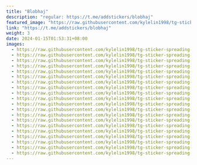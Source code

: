 ```yaml
---
title: "Blobhaj"
description: "regular: https://t.me/addstickers/blobhaj"
featured_image: "https://raw.githubusercontent.com/kylelin1998/tg-sticker-spreading-worldwide-images/main/img/5ec19943-575f-46cf-8a1f-d74b4d19b98a.jpg"
link: "https://t.me/addstickers/blobhaj"
weight: 3
date: 2024-01-15T01:53:31+08:00
images:
  - https://raw.githubusercontent.com/kylelin1998/tg-sticker-spreading-worldwide-images/main/img/5ec19943-575f-46cf-8a1f-d74b4d19b98a.jpg
  - https://raw.githubusercontent.com/kylelin1998/tg-sticker-spreading-worldwide-images/main/img/943450d4-f112-4eb1-8bfc-e9f2dd6e769f.jpg
  - https://raw.githubusercontent.com/kylelin1998/tg-sticker-spreading-worldwide-images/main/img/cb6789be-7544-466e-b642-6526d9286291.jpg
  - https://raw.githubusercontent.com/kylelin1998/tg-sticker-spreading-worldwide-images/main/img/2203bac4-3075-43e3-bbc9-198a36a7978f.jpg
  - https://raw.githubusercontent.com/kylelin1998/tg-sticker-spreading-worldwide-images/main/img/1cd0c505-6b1a-4352-a5e9-8d37df8c41de.jpg
  - https://raw.githubusercontent.com/kylelin1998/tg-sticker-spreading-worldwide-images/main/img/016e7c5a-567e-44cc-9dcf-a491c44e9aad.jpg
  - https://raw.githubusercontent.com/kylelin1998/tg-sticker-spreading-worldwide-images/main/img/ebc1c335-4318-40d7-bc0e-35493d6dfd93.jpg
  - https://raw.githubusercontent.com/kylelin1998/tg-sticker-spreading-worldwide-images/main/img/6a4a61d7-9630-46cb-b073-029ffd65748f.jpg
  - https://raw.githubusercontent.com/kylelin1998/tg-sticker-spreading-worldwide-images/main/img/77fec1cd-268c-489c-a80b-3225e496fc1e.jpg
  - https://raw.githubusercontent.com/kylelin1998/tg-sticker-spreading-worldwide-images/main/img/07a750db-06cf-4102-851e-9e2d03220efa.jpg
  - https://raw.githubusercontent.com/kylelin1998/tg-sticker-spreading-worldwide-images/main/img/0b997530-3edd-4034-8076-9c29291db50f.jpg
  - https://raw.githubusercontent.com/kylelin1998/tg-sticker-spreading-worldwide-images/main/img/b3afd850-287f-4753-a1b3-4ab032505420.jpg
  - https://raw.githubusercontent.com/kylelin1998/tg-sticker-spreading-worldwide-images/main/img/5bf2d4c8-25d9-4f57-bac4-186eefcdba43.jpg
  - https://raw.githubusercontent.com/kylelin1998/tg-sticker-spreading-worldwide-images/main/img/0ef73f79-488b-46da-bbf2-46c001f327d9.jpg
  - https://raw.githubusercontent.com/kylelin1998/tg-sticker-spreading-worldwide-images/main/img/4e951729-ee39-4302-b36c-33a5774c5667.jpg
  - https://raw.githubusercontent.com/kylelin1998/tg-sticker-spreading-worldwide-images/main/img/4fa5eaa0-6576-4fc5-9d73-ba4a36fbb1d9.jpg
  - https://raw.githubusercontent.com/kylelin1998/tg-sticker-spreading-worldwide-images/main/img/368a0e26-555f-4fb3-afe4-2cee743a671d.jpg
  - https://raw.githubusercontent.com/kylelin1998/tg-sticker-spreading-worldwide-images/main/img/623dfc02-2d9d-4689-91e2-af993c37e6a1.jpg
  - https://raw.githubusercontent.com/kylelin1998/tg-sticker-spreading-worldwide-images/main/img/0a378de9-0c20-4c10-92c4-d55deb652ab9.jpg
  - https://raw.githubusercontent.com/kylelin1998/tg-sticker-spreading-worldwide-images/main/img/3de8d40c-951c-4d46-951a-96bdaf434911.jpg
---
```

